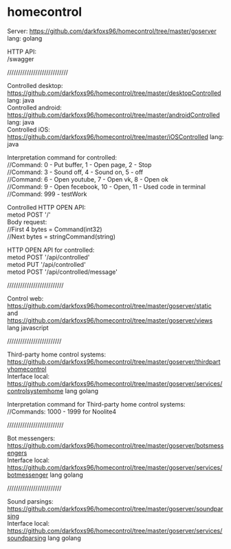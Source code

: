 # homecontrol

Server: https://github.com/darkfoxs96/homecontrol/tree/master/goserver lang: golang

HTTP API:  
/swagger

////////////////////////////

Controlled desktop: https://github.com/darkfoxs96/homecontrol/tree/master/desktopControlled lang: java  
Controlled android: https://github.com/darkfoxs96/homecontrol/tree/master/androidControlled lang: java  
Controlled iOS: https://github.com/darkfoxs96/homecontrol/tree/master/iOSControlled lang: java

Interpretation command for controlled:  
//Command:  0 - Put buffer,     1 - Open page, 2 - Stop  
//Command:  3 - Sound off,  	4 - Sound on,  5 - off  
//Command:  6 - Open youtube,   7 - Open vk,   8 - Open ok  
//Command:  9 - Open fecebook, 10 - Open,     11 - Used code in terminal  
//Command: 999 - testWork

Controlled HTTP OPEN API:  
metod POST '/'  
Body request:  
//First 4 bytes = Command(int32)   
//Next bytes = stringCommand(string)

HTTP OPEN API for controlled:  
metod POST '/api/controlled'  
metod PUT '/api/controlled'  
metod POST '/api/controlled/message'

//////////////////////////

Control web: https://github.com/darkfoxs96/homecontrol/tree/master/goserver/static  
and https://github.com/darkfoxs96/homecontrol/tree/master/goserver/views lang javascript

/////////////////////////

Third-party home control systems:  
https://github.com/darkfoxs96/homecontrol/tree/master/goserver/thirdpartyhomecontrol   
Interface local:  
https://github.com/darkfoxs96/homecontrol/tree/master/goserver/services/controlsystemhome lang golang

Interpretation command for Third-party home control systems:  
//Commands: 1000 - 1999 for Noolite4

//////////////////////////

Bot messengers:  
https://github.com/darkfoxs96/homecontrol/tree/master/goserver/botsmessengers   
Interface local:  
https://github.com/darkfoxs96/homecontrol/tree/master/goserver/services/botmessenger lang golang

/////////////////////////

Sound parsings:  
https://github.com/darkfoxs96/homecontrol/tree/master/goserver/soundparsing  
Interface local:  
https://github.com/darkfoxs96/homecontrol/tree/master/goserver/services/soundparsing lang golang